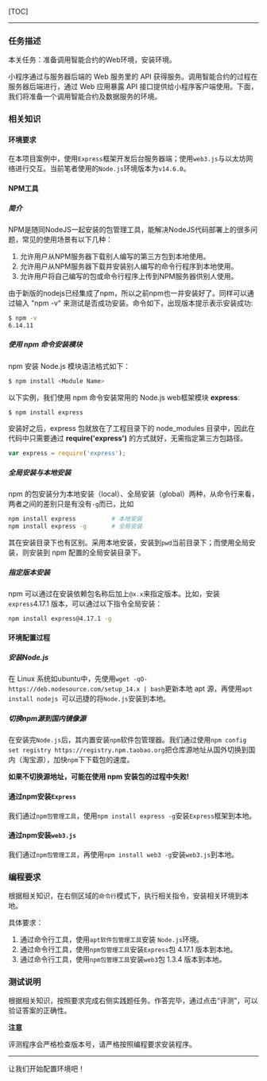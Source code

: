 [TOC]

---

### 任务描述

本关任务：准备调用智能合约的Web环境，安装环境。

小程序通过与服务器后端的 Web 服务里的 API 获得服务。调用智能合约的过程在服务器后端进行，通过 Web 应用暴露 API 接口提供给小程序客户端使用。下面，我们将准备一个调用智能合约及数据服务的环境。

### 相关知识

#### 环境要求

在本项目案例中，使用`Express`框架开发后台服务器端；使用`web3.js`与以太坊网络进行交互。当前笔者使用的`Node.js`环境版本为`v14.6.0`。

#### NPM工具

##### 简介

NPM是随同NodeJS一起安装的包管理工具，能解决NodeJS代码部署上的很多问题，常见的使用场景有以下几种：

1. 允许用户从NPM服务器下载别人编写的第三方包到本地使用。
2. 允许用户从NPM服务器下载并安装别人编写的命令行程序到本地使用。
3. 允许用户将自己编写的包或命令行程序上传到NPM服务器供别人使用。

由于新版的nodejs已经集成了npm，所以之前npm也一并安装好了。同样可以通过输入 "npm -v" 来测试是否成功安装。命令如下，出现版本提示表示安装成功:

```bash
$ npm -v
6.14.11
```
##### 使用 npm 命令安装模块

npm 安装 Node.js 模块语法格式如下：

```bash
$ npm install <Module Name>
```

以下实例，我们使用 npm 命令安装常用的 Node.js web框架模块 **express**:

```bash
$ npm install express
```

安装好之后，express 包就放在了工程目录下的 node_modules 目录中，因此在代码中只需要通过 **require('express')** 的方式就好，无需指定第三方包路径。

```javascript
var express = require('express');
```

##### 全局安装与本地安装

npm 的包安装分为本地安装（local）、全局安装（global）两种，从命令行来看，两者之间的差别只是有没有`-g`而已，比如

```bash
npm install express          # 本地安装
npm install express -g       # 全局安装
```

其在安装目录下也有区别。采用本地安装，安装到`pwd`当前目录下；而使用全局安装，则安装到 npm 配置的全局安装目录下。

##### 指定版本安装

npm 可以通过在安装依赖包名称后加上`@x.x`来指定版本。比如，安装`express`4.17.1 版本，可以通过以下指令全局安装：

```bash
npm install express@4.17.1 -g
```

#### 环境配置过程

##### 安装Node.js

在 Linux 系统如ubuntu中，先使用`wget -qO- https://deb.nodesource.com/setup_14.x | bash`更新本地 apt 源，再使用`apt install nodejs `可以迅捷的将`Node.js`安装到本地。

##### 切换npm源到国内镜像源

在安装完`Node.js`后，其内置安装`npm`软件包管理器。我们通过使用`npm config set registry https://registry.npm.taobao.org`把仓库源地址从国外切换到国内（淘宝源），加快`npm`下下载包的速度。

**如果不切换源地址，可能在使用 npm 安装包的过程中失败!**

#### 通过npm安装`Express`

我们通过`npm包管理工具`，使用`npm install express -g`安装`Express`框架到本地。

#### 通过npm安装`web3.js`

我们通过`npm包管理工具`，再使用`npm install web3 -g`安装`web3.js`到本地。

### 编程要求

根据相关知识，在右侧区域的`命令行`模式下，执行相关指令，安装相关环境到本地。

具体要求：

1. 通过命令行工具，使用`apt软件包管理工具`安装 `Node.js`环境。
2. 通过命令行工具，使用`npm包管理工具`安装`Express`包 4.17.1 版本到本地。
3. 通过命令行工具，使用`npm包管理工具`安装`web3`包 1.3.4 版本到本地。

### 测试说明

根据相关知识，按照要求完成右侧实践题任务。作答完毕，通过点击“评测”，可以验证答案的正确性。

**注意**

评测程序会严格检查版本号，请严格按照编程要求安装程序。

---

让我们开始配置环境吧！